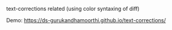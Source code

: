 text-corrections related
(using color syntaxing of diff)

Demo: <https://ds-gurukandhamoorthi.github.io/text-corrections/>
